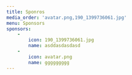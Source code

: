 ```yaml
---
title: Sponros
media_order: 'avatar.png,190_1399736061.jpg'
menu: Sponsors
sponsors:
    -
        icon: 190_1399736061.jpg
        name: asddasdasdasd
    -
        icon: avatar.png
        name: ggggggggg
---
```


